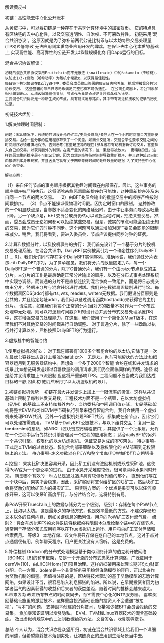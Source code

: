 解读黄皮书

初链：高性能去中心化公开账本

从黄皮书中，可以看初链是一种存在于共享计算环境中的加密货币。
它的特点具有区块链的去中心化性，以及交易透明性、自治权、不可篡改特性。
初链采用'混合共识协议'，这原因就是为了弥补前两代公链比特币与以太坊每秒交易处理量(TPS)过低导致
无法应用到实质商业应用开发的弊病。在保证去中心化本质的基础上,实现高性能、高可靠性的公链开发,以承载规模化商
用Dapp运行的目标。

混合共识协议解读：

	初链的混合共识协议采用Fruitchain而不是慢链（snailchain）中的Nakamoto（传统链），以防止1/3-ε腐败（哈希功率）为随机小常数ε，以获得最佳韧性。
	每日链下共识协议在DailyBFT中，委员会成员输出签署的每日日志哈希值，稍后将被混合共识协议使用。 这些签署的每日日志哈希满足完整性和不可伪造性。 在公钥生成器上，将公钥添加到公钥列表中。在接收到通信信号时，节点作为委员会成员进行有条件的选举。
	主要混合共识协议是一种新生成的节点，具有隐式消息路由，其中带有发送和接收的记录的历史记录。
	
初链技术优势：

1.解决物理时间限制：

	问题：默认情况下，传统的共识设计允许矿工/委员会成员/领导人在一个小的时间窗口内重新安排交易。这给一些分散的应用程序带来了一个问题，如商业交易所，交易公平性要求交易之间的时间顺序必须谨慎地保持，否则恶意(甚至是正常的理性)参与者将有动机重新订购交易，甚至插入自己的交易，以获得额外的利润。在高产量的情况下，这一激励将被放大。 更糟糕的是，这样的恶意重新排序是不可能区分的，因为自然网络等待时间将导致重新排序，并且这种延迟只能由接收机本身来观察，并且因此它具有关于网络等待时间的最终数量的证据 为了支持去中心化的广告交换。
	
	解决方案：
（1）来自任何节点的事务顺序根据其物理时间戳在内部保存。因此，这些事务的顺序顺序被严格执行。这将消除某些恶意重新排序的可能性，这种重新排序涉及来自同一个节点的两次交易。
（2）由BFT委员会输出的批量交易中的顺序严格按时间戳排序。
（3）节点不能操纵假物理时间戳。因为定时窗口的限制。 这种修改的一个明显缺点是，当参数不适合变化的网络延迟时，由于中止事务而导致吞吐量下降。另一个缺点是，BFT委员会成员仍然可以谎报当地时间，拒绝某些交易。然而，委员会成员无论如何都可以拒绝某些交易。但是，诚实的节点可能会拒绝无知的交易，因为它们的时钟不同步。这个问题可以通过增加对BFT委员会职能的限制来减少。稍后，我们将看到，要进入委员会，节点应该提供同步时钟的证据。

2.计算和数据分片，以及投机事务的执行：
	我们首先设计了一个基于分片的投机交易处理系统，在混合共识中，DailyBFT实例被索引为一个确定性序列DailyBFT [1 ... R] 。我们允许同时存在多个DailyBFT实例序列。准确地说，我们通过分片表示t-th DailyDFT序列，为了简单起见，我们将分片的数量固定为C，每一个DailyBFT是一个普通的分片，除了C普通分片，我们有一个由csize节点组成的主分片。主分片的工作是最后确定正常分片输出的顺序，以及在分布式事务处理系统中实现协调器。而普通的分片不是直接连接到混合协商一致组件，而是将日志提交给主分片，然后主分片与混合共识进行对话。我们只在数据扇区级别进行讨论。每个数据扇区DS[addr]都有rts, wts, readers, writers元数据。我们假设分区原则是公共的，并且给定地址addr，我们可以通过调用函数host(addr)来获得它的主机分片。 请注意，如果我们将每个正常的分片(当对方的数量不多)作为一个分布式处理单元处理，则可以将逻辑时间戳[29]的设计合并到分布式交易处理系统[18]中，这将增强交易的处理能力。在这里，我们使用了一个简化的MaaT版本，在这里我们不对其他交易的时间戳进行自动调整。 对于普通分片，除了一些改动以执行并行计算以外，严格按照DailyBFT的行为运行。
	
3.虚拟机中的智能合约

1.使用虚拟机的好处：
		对于现在部署有1000多个智能合约的以太坊,它除了是一次在最优化容器生态设计上粗浅的尝试
		之外一无是处。也有可能解决的方法,比如把容器运用到无服务器结构中。但想象一个多于2000个智能
		合约在线和并发请求的场景,比如想链码发送超过容器数量的调用请求,我们仍会面临同样的困境。途径
		就是给并发请求加上节流限制,但这将严重影响TPS。工程问题不应当成为我们达成目标的平静,因此初
		链仍然采用了以太坊虚拟机的设计。
		
2.初链虚拟机优势：
		初链在最大并发请求上加上一个限流率的阈值。这样从共识基础上限制了每秒并发交易数。工程技术方面不是一个瓶颈，在以太坊虚拟机（EVM）的基础上还支持如栈外内存，合约委托和中间调用值存储。
		初链基础架构将整合EVM和类似EVM字节码执行引擎来运行智能合约。我们会使用一个虚拟机来处理POW共识，另外一个虚拟机处理PBFT共识，都集成在全节点，因此它们可以处理按需调用。	TVM基于DailyBFT公链技术，与以下组件交互：
复用一些tendermint的想法，如ABCI（区块链应用编程接口），其提供了一个抽象层，允许在一个进程中运行的共识引擎管理另一个进程的应用状态；
适合dailyBFT的另外一个共识引擎。
权限化的以太坊虚拟机。
保证交易达成的RPC网关。 待办事项-正式定义TVM的过渡状态、智能合约部署策略以及将权限化的 VM部署到无权限链上的方法。 待办事项-定义参数以在POW和整个节点(POW和PBFT)之间切换

4.挖掘：
果实比矿块更容易开采，因此矿工们没有激励机制或形成采矿池。这使得PoW成为一个更公平的过程。
由于水果开采难度较低，很可能两种水果同时开采。 确定哪个有效的一种方法是通过选择具有较低散列值的那个。
直到他们写在一个块中后，果实才会稳定。因此，采矿奖励将支付给矿区的块矿工，然后块矿工会将奖励分配给矿区内的果实矿工。
果实链方案的一个优点是果实可以以任何顺序开采，这可以使采矿高度平行。与分片结合时，这将特别有用。

非PoW开采Truechain上的数据存储分为三个级别，
级别1：存储在每个PoW节点上，比如以太坊。 这是最永久的存储方式，也是效率最低的方式。不建议存储短文本以外的任何内容，例如关键信息的散列值。用户向PoW矿工支付燃气费。
级别2：将会有类似IPFS的文件系统将数据的有限副本分发给整个链中的存储节点。通常用于存储分布式应用程序以在True虚拟机上运行。用户将向矿工支付存储和检索费用。
等级3：本地存储。该文件将只存储在您自己的本地节点。这对于点对点通信很有用，例如聊天程序，用户更关注没有人窃听。这是免费的。

5.补偿机制
Gridcoin的分布式处理模型基于类似网络计算的伯克利开放网络（BOINC）[8]的预审框架，它是一个开源的分布式志愿计算网络，广泛应用于cernVM[10]，由LHC@Home[17]项目治理。这样的框架用来处理长期非均匀财富分配。另一方面，Golem是一个非常好的采用稳健激励模型的项目，可以拿来作为奖励机制的借鉴。但值得注意的是，区块链技术驱动的基于奖励模型的志愿计算网络，如果设计不当，很容易陷入利息膨胀的陷进。所以说，在早期投资者因为初学者运气的因素获得的收益和后来者的获益差距，随着时间的推移会越来越大。
6.未来方向
改进所有节点的时间戳同步，而不需要中心化的NTP服务器。
喜欢奖励基础设施里的激励技术，这样重度投资基础设施的投资人不会遭遇“被忽视”，“亏本”的问题。
支持副本创建的分片技术，尽量减少被BFT会员会拒绝的交易集。
添加零知识证明以增强隐私。
EVM、TVM和Linux容器技术的混合基础设施。
改进虚拟机规范中的二进制数据编码方法，交易签名，收费表等章节。

总结
个人认为，混合共识亦是众望所归，初链在混合共识领域上给我们一个详细的阐述，但希望能将技术落到实处，让初链真正的应用到生活场景当中去。
